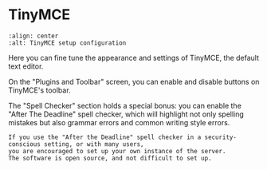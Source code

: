 # TinyMCE

```{figure} ../../_robot/tinymce-setup.png
:align: center
:alt: TinyMCE setup configuration
```

Here you can fine tune the appearance and settings of TinyMCE, the default text editor.

On the "Plugins and Toolbar" screen, you can enable and disable buttons on TinyMCE's toolbar.

The "Spell Checker" section holds a special bonus: you can enable the "After The Deadline" spell checker,
which will highlight not only spelling mistakes but also grammar errors and common writing style errors.

```{note}
If you use the "After the Deadline" spell checker in a security-conscious setting, or with many users,
you are encouraged to set up your own instance of the server.
The software is open source, and not difficult to set up.
```
